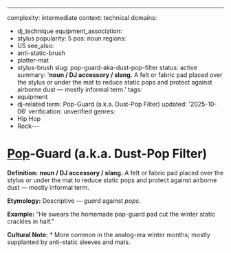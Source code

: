 ---
complexity: intermediate
context: technical
domains:
- dj_technique
equipment_association:
- stylus
popularity: 5
pos: noun
regions:
- US
see_also:
- anti-static-brush
- platter-mat
- stylus-brush
slug: pop-guard-aka-dust-pop-filter
status: active
summary: '**noun / DJ accessory / slang.** A felt or fabric pad placed over the stylus
  or under the mat to reduce static pops and protect against airborne dust — mostly
  informal term.'
tags:
- equipment
- dj-related
term: Pop-Guard (a.k.a. Dust-Pop Filter)
updated: '2025-10-06'
verification: unverified
genres:
- Hip Hop
- Rock---

# [Pop](../p/pop.md)-Guard (a.k.a. Dust-Pop Filter)

**Definition:** **noun / DJ accessory / slang.** A felt or fabric pad placed over the stylus or under the mat to reduce static pops and protect against airborne dust — mostly informal term.

**Etymology:** Descriptive — *guard* against *pops*.

**Example:** “He swears the homemade pop-guard pad cut the winter static crackles in half.”

**Cultural Note:** * More common in the analog-era winter months; mostly supplanted by anti-static sleeves and mats.

